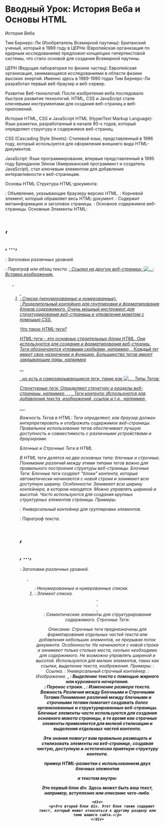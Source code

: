 # Вводный Урок: История Веба и Основы HTML

История Веба

Тим Бернерс-Ли (Изобретатель Всемирной паутины): Британский ученый, который в 1989 году в ЦЕРНе (Европейская организация по ядерным исследованиям) предложил концепцию гипертекстовой системы, что стало основой для создания Всемирной паутины.

ЦЕРН (Ведущая лаборатория по физике частиц): Европейская организация, занимающаяся исследованиями в области физики высоких энергий. Именно здесь в 1989-1990 годах Тим Бернерс-Ли разработал первый веб-браузер и веб-сервер.

Развитие Веб-технологий: После изобретения веба последовало быстрое развитие технологий. HTML, CSS и JavaScript стали ключевыми инструментами для создания веб-страниц и веб-приложений.

История HTML, CSS и JavaScript
HTML (HyperText Markup Language): Язык разметки, разработанный в начале 90-х годов, который определяет структуру и содержимое веб-страниц.

CSS (Cascading Style Sheets): Стилевой язык, представленный в 1996 году, который используется для оформления внешнего вида HTML-документов.

JavaScript: Язык программирования, впервые представленный в 1995 году Бренданом Эйхом (Американский программист и создатель JavaScript), стал ключевым элементом для добавления интерактивности к веб-страницам.

Основы HTML
Структура HTML-документа:

<!DOCTYPE html>: Объявление, указывающее браузеру версию HTML.
<html>: Корневой элемент, который обрамляет весь HTML-документ.
<head>: Содержит метаинформацию и заголовок страницы.
<body>: Основное содержимое веб-страницы.
Основные Элементы HTML:

<h1>, <h2>, ..., <h6>: Заголовки различных уровней.
<p></p>: Параграф или абзац текста.
<a href="...">: Ссылка на другую веб-страницу.
<img src="..." alt="...">: Вставка изображения.
<ul>, <ol>, <li>: Списки (ненумерованные и нумерованные).
<div>: Разделительный контейнер для группировки и форматирования блоков содержимого. Очень мощный инструмент для структурирования веб-страницы и управления макетом с помощью CSS.

Что такое HTML-теги?

HTML-теги - это основные строительные блоки HTML. Они используются для создания и форматирования веб-страниц.
Теги обозначаются угловыми скобками, например, <tagname>. Каждый тег имеет свое назначение и функцию.
Большинство тегов имеют закрывающие пары, например <p>...</p>, но есть и самозакрывающиеся теги, такие как <img src="..." alt="...">.
Типы Тегов:

Структурные теги: Определяют структуру и разделы веб-страницы, например, <html>, <head>, <body>.
Теги контента: Используются для добавления текста, изображений, ссылок и т.д., например, <p>, <img>, <a>.

Важность Тегов в HTML:
Теги определяют, как браузер должен интерпретировать и отображать содержимое веб-страницы.
Правильное использование тегов обеспечивает лучшую доступность и совместимость с различными устройствами и браузерами.

Блочные и Строчные Теги в HTML


В HTML теги делятся на два основных типа: блочные и строчные. Понимание различий между этими типами тегов важно для правильного построения структуры веб-страницы.
Блочные Теги: Блочные теги создают "блоки" контента, которые автоматически начинаются с новой строки и занимают всю доступную ширину.
Особенности: Занимают всю ширину контейнера, в котором находятся.
Можно управлять шириной и высотой.
Часто используются для создания крупных структурных элементов страницы.
Примеры:
<div>: Универсальный контейнер для группировки элементов.
<p>: Параграф текста.
<h1>, <h2>, ..., <h6>: Заголовки различных уровней.
<ul>, <ol>: Ненумерованные и нумерованные списки.
<li>: Элемент списка.
<header>, <footer>, <section>, <article>: Семантические элементы для структурирования содержимого.
Строчные Теги:

Описание: Строчные теги предназначены для форматирования отдельных частей текста или добавления небольших элементов, не прерывая поток документа.
Особенности:
Не начинаются с новой строки и занимают только столько места, сколько необходимо для содержимого.
Не возможно управлять шириной и высотой.
Используются для мелких элементов, таких как ссылки, выделение текста, изображения.
Примеры:
<a>: Ссылка.
<span>: Универсальный строчный контейнер.
<img>: Изображение.
<strong>, <em>: Выделение текста с помощью жирного или курсивного начертания.
<br>: Перенос строки.
<small>, <big>: Изменение размера текста.
Важность Различия между Блочными и Строчными Тегами
Понимание различий между блочными и строчными тегами помогает создавать более организованные и структурированные веб-страницы. Блочные элементы часто используются для создания основного макета страницы, в то время как строчные элементы применяются для мелкой стилизации и выделения отдельных частей контента.

Эти знания помогут вам правильно размещать и стилизовать элементы на веб-странице, создавая чистую, доступную и эстетически приятную структуру контента.


 пример HTML-разметки с использованием двух блочных элементов <div> и текстом внутри:

<!DOCTYPE html>
<html>
<head>
    <title>Пример страницы с двумя div</title>
</head>
<body>
    <div>
        <p>Это первый блок div. Здесь может быть ваш текст, например, вступление или описание чего-либо.</p>
    </div>

    <div>
        <p>Это второй блок div. Этот блок также содержит текст, который может относиться к другому разделу или теме вашего сайта.</p>
    </div>
</body>
</html>

